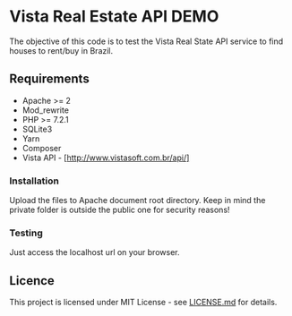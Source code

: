 # Vista Real Estate API DEMO

The objective of this code is to test the Vista Real State API service to find houses to rent/buy in Brazil. 

## Requirements

* Apache >= 2 
* Mod_rewrite
* PHP >= 7.2.1
* SQLite3
* Yarn 
* Composer
* Vista API - [http://www.vistasoft.com.br/api/]

### Installation

Upload the files to Apache document root directory. Keep in mind the private folder is outside the public one for security 
reasons!

### Testing

Just access the localhost url on your browser.

## Licence

This project is licensed under MIT License - see [LICENSE.md](LICENSE.md) for details.
